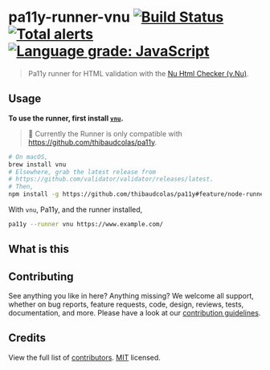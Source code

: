 # pa11y-runner-vnu [![Build Status](https://travis-ci.com/thibaudcolas/pa11y-runner-vnu.svg?branch=master)](https://travis-ci.com/thibaudcolas/pa11y-runner-vnu) [![Total alerts](https://img.shields.io/lgtm/alerts/g/thibaudcolas/pa11y-runner-vnu.svg?logo=lgtm&logoWidth=18)](https://lgtm.com/projects/g/thibaudcolas/pa11y-runner-vnu/alerts/) [![Language grade: JavaScript](https://img.shields.io/lgtm/grade/javascript/g/thibaudcolas/pa11y-runner-vnu.svg?logo=lgtm&logoWidth=18)](https://lgtm.com/projects/g/thibaudcolas/pa11y-runner-vnu/context:javascript)

> Pa11y runner for HTML validation with the [Nu Html Checker (v.Nu)](https://validator.github.io/validator/).

## Usage

**To use the runner, first install [`vnu`](https://validator.github.io/validator/).**

> 🚧 Currently the Runner is only compatible with https://github.com/thibaudcolas/pa11y.

```sh
# On macOS,
brew install vnu
# Elsewhere, grab the latest release from
# https://github.com/validator/validator/releases/latest.
# Then,
npm install -g https://github.com/thibaudcolas/pa11y#feature/node-runners pa11y-runner-vnu
```

With `vnu`, Pa11y, and the runner installed,

```sh
pa11y --runner vnu https://www.example.com/
```

## What is this

## Contributing

See anything you like in here? Anything missing? We welcome all support, whether on bug reports, feature requests, code, design, reviews, tests, documentation, and more. Please have a look at our [contribution guidelines](docs/CONTRIBUTING.md).

## Credits

View the full list of [contributors](https://github.com/thibaudcolas/pa11y-runner-vnu/graphs/contributors). [MIT](LICENSE) licensed.

```

```
